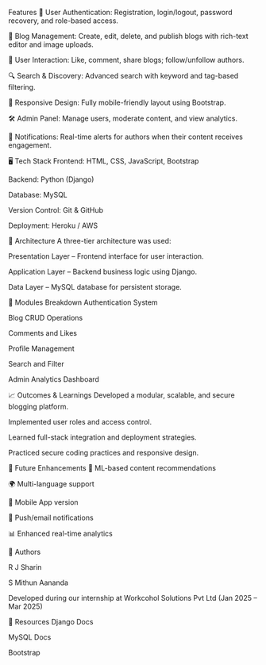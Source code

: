 Features
🔐 User Authentication: Registration, login/logout, password recovery, and role-based access.

📝 Blog Management: Create, edit, delete, and publish blogs with rich-text editor and image uploads.

💬 User Interaction: Like, comment, share blogs; follow/unfollow authors.

🔍 Search & Discovery: Advanced search with keyword and tag-based filtering.

📱 Responsive Design: Fully mobile-friendly layout using Bootstrap.

🛠️ Admin Panel: Manage users, moderate content, and view analytics.

📢 Notifications: Real-time alerts for authors when their content receives engagement.

🖥️ Tech Stack
Frontend: HTML, CSS, JavaScript, Bootstrap

Backend: Python (Django)

Database: MySQL

Version Control: Git & GitHub

Deployment: Heroku / AWS

🧱 Architecture
A three-tier architecture was used:

Presentation Layer – Frontend interface for user interaction.

Application Layer – Backend business logic using Django.

Data Layer – MySQL database for persistent storage.

📂 Modules Breakdown
Authentication System

Blog CRUD Operations

Comments and Likes

Profile Management

Search and Filter

Admin Analytics Dashboard


📈 Outcomes & Learnings
Developed a modular, scalable, and secure blogging platform.

Implemented user roles and access control.

Learned full-stack integration and deployment strategies.

Practiced secure coding practices and responsive design.

🚀 Future Enhancements
🔎 ML-based content recommendations

🌍 Multi-language support

📲 Mobile App version

🔔 Push/email notifications

📊 Enhanced real-time analytics

🧠 Authors

R J Sharin

S Mithun Aananda


Developed during our internship at Workcohol Solutions Pvt Ltd (Jan 2025 – Mar 2025)

📎 Resources
Django Docs

MySQL Docs

Bootstrap
